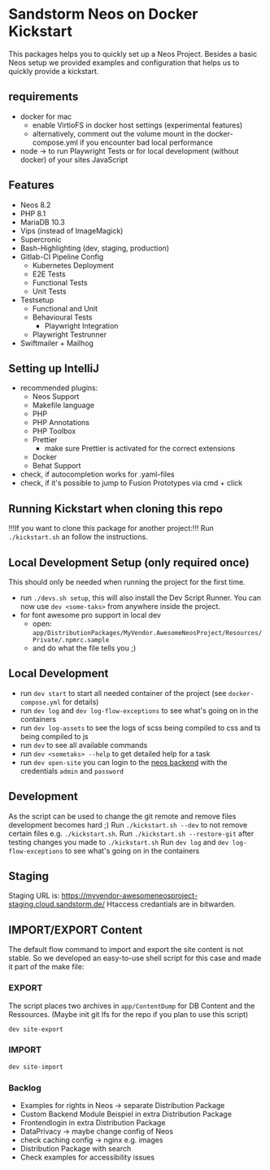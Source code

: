 # Sandstorm Neos on Docker Kickstart

This packages helps you to quickly set up a Neos Project. Besides a basic Neos setup
we provided examples and configuration that helps us to quickly provide a kickstart.

## requirements

- docker for mac
  - enable VirtioFS in docker host settings (experimental features)
  - alternatively, comment out the volume mount in the docker-compose.yml if you encounter bad local performance 
- node -> to run Playwright Tests or for local development (without docker) of your sites JavaScript

## Features
- Neos 8.2
- PHP 8.1
- MariaDB 10.3
- Vips (instead of ImageMagick)
- Supercronic
- Bash-Highlighting (dev, staging, production)
- Gitlab-CI Pipeline Config
    - Kubernetes Deployment
    - E2E Tests
    - Functional Tests
    - Unit Tests
- Testsetup
    - Functional and Unit
    - Behavioural Tests
        - Playwright Integration
    - Playwright Testrunner
- Swiftmailer + Mailhog

## Setting up IntelliJ
- recommended plugins:
    - Neos Support
    - Makefile language
    - PHP
    - PHP Annotations
    - PHP Toolbox
    - Prettier
        - make sure Prettier is activated for the correct extensions
    - Docker
    - Behat Support
- check, if autocompletion works for .yaml-files
- check, if it's possible to jump to Fusion Prototypes via cmd + click

## Running Kickstart when cloning this repo

!!!If you want to clone this package for another project:!!!
Run `./kickstart.sh` an follow the instructions.

## Local Development Setup (only required once)

This should only be needed when running the project for the first time.

- run `./devs.sh setup`, this will also install the Dev Script Runner. You can now use `dev <some-taks>` from anywhere
  inside the project.
- for font awesome pro support in local dev
    - open: `app/DistributionPackages/MyVendor.AwesomeNeosProject/Resources/Private/.npmrc.sample`
    - and do what the file tells you ;)

## Local Development

- run `dev start` to start all needed container of the project (see `docker-compose.yml` for details)
- run `dev log` and `dev log-flow-exceptions` to see what's going on in the containers
- run `dev log-assets` to see the logs of scss being compiled to css and ts being compiled to js
- run `dev` to see all available commands
- run `dev <sometaks> --help` to get detailed help for a task
- run `dev open-site` you can login to the [neos backend](http://localhost:8081/neos) with the credentials `admin` and `password`

## Development

As the script can be used to change the git remote and remove files development becomes hard ;)
Run `./kickstart.sh --dev` to not remove certain files e.g. `./kickstart.sh`. 
Run `./kickstart.sh --restore-git` after testing changes you made to `./kickstart.sh`
Run `dev log` and `dev log-flow-exceptions` to see what's going on in the containers

## Staging

Staging URL is: https://myvendor-awesomeneosproject-staging.cloud.sandstorm.de/
Htaccess credantials are in bitwarden.

## IMPORT/EXPORT Content

The default flow command to import and export the site content is not stable.
So we developed an easy-to-use shell script for this case and made it part of the make file:

### EXPORT
The script places two archives in `app/ContentDump` for DB Content and the Ressources.
(Maybe init git lfs for the repo if you plan to use this script)

```bash
dev site-export
```

### IMPORT

```bash
dev site-import
```

### Backlog

* Examples for rights in Neos -> separate Distribution Package
* Custom Backend Module Beispiel in extra Distribution Package
* Frontendlogin in extra Distribution Package
* DataPrivacy -> maybe change config of Neos
* check caching config -> nginx e.g. images
* Distribution Package with search
* Check examples for accessibility issues
